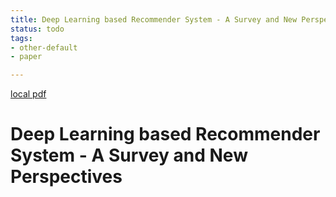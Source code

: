 ```yaml
---
title: Deep Learning based Recommender System - A Survey and New Perspectives
status: todo
tags:
- other-default
- paper

---
```


[local pdf](../../../pdfs/Deep%20Learning%20based%20Recommender%20System%20-%20A%20Survey%20and%20New%20Perspectives.pdf)

# Deep Learning based Recommender System - A Survey and New Perspectives
